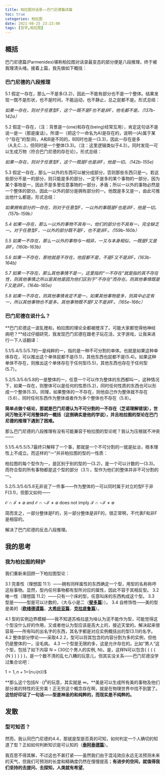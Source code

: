 ```yaml
---
title: 柏拉图对话录——巴门尼德篇续篇
toc: true
categories: 柏拉图
date: 2021-08-25 23:23:00
tags: [哲学,柏拉图]
---
```


## 概括
巴门尼德篇(Parmenides)堪称柏拉图对话录最变态的部分便是八段推理，终于被我理清头绪。接着上篇，我先做如下概括：

### 巴门尼德的八段推理

5.1 假定一存在，那么一不是多(3.2)，因此一不能有部分也不是一个整体。结果发现一既不是形状，也不是时间，不能运动，也不静止，总之屁都不是。形式总结：

*如果一存在，则对于任意型F，这个一既不是F也不是非F，他毛都不是。（137b-142a）*

5.2 假定一存在，（注：背景是一(one)和存在(being)经常互用），肯定这句话不是说一是一（那是废话）。所谓一（把这个一命名为A)是存在的，说明一(A)属于某个“存在”的型(B)，A和B是不同的，B同时也是一(3.3)，因此一存在是多（A,B,C...)，但同时是一个整体(3.3)。（注：这里逻辑类似于4.3）。同时发现一可以生成万物（符合巴门尼德的存在论）。形式总结：

*如果一存在，则对于任意型F，这个一既是F也是非F，他是一切。（142b-155e)*

5.3 假定一存在，那么一以外的东西可以被分成部分，否则那些东西只是一。若这些部分不是一的部分，则只能是多的部分，一定不是多的某个事物的一部分，因为某个事物是一，因此不是多里任意事物的一部分，矛盾；所以一以外的事物必然是一个整体的部分。因此一以外的部分是拥有部分的一。他既是多又是一，由此可推出他什么都是。形式总结：

*如果拥有部分的一存在，则对于任意型F，一以外的事既是F也是非F，他是一切。（157b-159b）*

*5.4 如果一存在，那么一以外的事物不具有一，他们的部分也不具有一，完全缺乏一。对于任意型F，一以外的部分既不是F，也不是非F。（159b-160b）*

*5.5 如果一不存在，那么一以外的事物与一相异，一又与本身相似，一既是F又是非F。(160b-163b)*

*5.6 如果一不存在，那他就是不存在，他屁都不是，不是F又不是非F。(163b-164b)*

*5.7 如果一不存在，那么其他事情不是一，这里指的“一不存在“就是指的其不存在性，则其他事情之所以是其他是因为他们区别于”不存在“而存在。则其他事情既是F又是非F。(164b-165e)*

*5.8 如果一不存在，则其他事情肯定不是一，如果其他事物是多，则其中必定有一，所以其他事物也不是多。其他事物既不是F又不是非F。（165e-166c）*


### 巴门尼德在说什么？

**巴门尼德这一波乱搅和，柏拉图的理论全都被搅浑了。可能大家都觉得他神经病吧？**经过仔细研究，我发现巴门尼德在跟老子玩花活，文字游戏，让我来进行一下人话翻译：

5.1/5.4/5.5/5.7的一是纯粹的一，指的是一种不可分割的单体。也就是如果这种单体存在，可以推出这个单体屁都不是(5.1)，其他东西也屁都不是(5.4)。如果这种单体不存在，则推出这个单体存在于任何型(5.5)，其他东西也存在于任何型(5.7）。

5.2/5.3/5.6/5.8的一是整体的一，任意一个可以作为整体的东西都叫一，这种情况下，如果一存在，则整体可以是任何的性质(5.2)，同时任何性质的东西也可以形成一个整体(5.3)。同理，如果整体的一不存在，则他自己作为整体就不存在（5.6），同时任何东西作为整体或者作为多个整体也不存在（5.8）。

**简单点做个结论，那就是巴门尼德认为不可分割的一不存在（芝诺理解错误），世间万物无不可用整体的一概括（这倒确实是他的学说），并且柏拉图的型论在巴门尼德的推理下遇到了困难。**

那么巴门尼德的八段推理有没有可能兼容于柏拉图的型论呢？我认为压根就不冲突——

5.1/5.4/5.5/5.7最终只解释了一个事，那就是一个不可分割的一就是扯淡，根本理性上不成立。而这样的“一”并非柏拉图的型的一性质：

柏拉图的每个型作为一，是区别于别的型的一(3.2)，是一个可以计数的一(3.3)。而符合型的所有事物都是这个型的部分（3.1），型作为他们的整体并非不可分割的一。

5.2/5.3/5.6/5.8无非说了一件事——作为整体的一可以同时属于对立的型F于非F(3.1)，但那又如何——

$\mathcal{O} \cap \mathcal{F} \neq \emptyset \text{ and }\mathcal{O} \cap \neg\mathcal{F} \neq \emptyset$ does not imply $\mathcal{F} \cap \neg \mathcal{F}\neq \emptyset$ 

简而言之，一部分整体是F的，另一部分整体是非F的，很正常啊，不代表F和非F是相容的。

解决了巴门尼德的反击八段推理。

## 我的思考

### 我为柏拉图的辩护

我们重新来回顾一下柏拉图型论：

3.1 完善性（理想国 11.1）——拥有同样属性的东西确定一个型，用型的名称称呼这些事物。显然，型内任何事物都有型所对应的属性，因此不容于其相反型。 3.2 唯一性（理想国 11.2）——只有一个床的型，任意叫床的东西构成这个型。 3.3 型是一——型是可以计数的，（大与小是二（[**斐多篇**](/2021/05/16/柏拉图对话录——斐多篇/)））。 3.4 自修饰性——美的型是美的（[**欧绪德谟篇**](/2021/06/27/柏拉图对话录——欧绪德谟篇/)，[**大希庇亚篇**](/2021/06/28/柏拉图对话录——大希庇亚篇/)，[**克拉底鲁篇**](/2021/06/30/柏拉图对话录——克拉底鲁篇/)）。

4.1 型的实例边界模糊——我不知道苏格拉底为啥认为泥不能作为型，可能觉得这个型没什么好的作用，又或者他认为型应该是高大上的，接近天堂的。解决起来很容易——所有叫的出名字的东西，其名字都是对应实例概括出的型(3.1)的名字。 4.2 整体部分悖论——采取4.2.2，型可以将其包含的内容分割为多的实例，但他仍是整体的一，没毛病。 4.3 一个型是无限的多，这是允许存在的。比如“男人“这个型，包括了如下内容 N = \{30亿个男人的实例, N}。是，这样N可以包含{ { { { {N } } } } }，是一个数不清的乱七八糟的玩意儿，但其实没关系——巴门尼德没学过集合论吧：

$1=1, n+1=${$n\cup${$n$}}$

**那么这个包括$N\cdot ({})^k$的玩意，其实就是 $\infty$。**美是可以生成所有美的事物及他们部分美的特性的无穷美！正无穷这个概念存在啊，就是在物理世界中找不到罢了。**这恰好印证了一句话——型是神圣的和纯粹的，而现实是不纯粹的。**

## 发散
### 型可知否？

然而，我认同巴门尼德的4.4，那就是型是否真的可知，如何判定一个人确切的知道了型？正如如何判断知识是可认知的（[**泰阿泰德篇**](/2021/08/21/柏拉图对话录——泰阿泰德篇/)）。

我百思不得其解，不过这也不甚打紧——虽然我们由于混沌效应永远无法预测未来的天气，但我们可预测的长度和精确度仍然在慢慢提高；**有进步的空间，就值得我们坚持的去提问、去探知，人类就有希望**。
